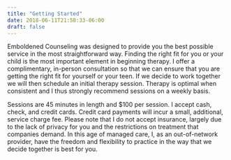 ```yaml
---
title: "Getting Started"
date: 2018-06-11T21:58:33-06:00
draft: false
---
```

Emboldened Counseling was designed to provide you the best possible service in the most straightforward way. Finding the right fit for you or your child is the most important element in beginning therapy. I offer a complimentary, in-person consultation so that we can ensure that you are getting the right fit for yourself or your teen. If we decide to work together we will then schedule an initial therapy session. Therapy is optimal when consistent and I thus strongly recommend sessions on a weekly basis.

Sessions are 45 minutes in length and $100 per session. I accept cash, check, and credit cards. Credit card payments will incur a small, additional, service charge fee. Please note that I do not accept insurance, largely due to the lack of privacy for you and the restrictions on treatment that companies demand. In this age of managed care, I, as an out-of-network provider, have the freedom and flexibility to practice in the way that we decide together is best for you.